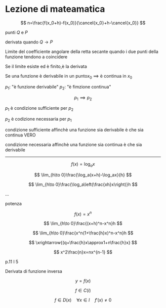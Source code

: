 # Lezione di mateamatica

$$
n=\frac{f(x_0+h)-f(x_0)}{\cancel{x_0}+h-\cancel{x_0}}
$$

punti $Q$ e $P$

derivata 
quando
$Q \to P$


Limite del coefficiente angolare della retta secante quando i due punti della funzione tendono a coincidere

Se il limite esiste ed è finito,è la derivata


Se una funzione è derivabile in un punto$x_0$ $\implies$ è continua in $x_0$


$p_1$: "è funzione derivabile"
$p_2$: "è fimzione continua"

$$
p_1 \implies p_2
$$

$p_1$ è condizione sufficiente per $p_2$

$p_2$ è codizione necessaria per $p_1$


condizione sufficiente affinchè una funzione sia derivabile è che sia continua  VERO

condizione necessaria affinchè una funzione sia continua è che sia derivabile


---


$$
f(x)=\log_ax
$$

$$
\lim_{h\to 0}\frac{\log_a(x+h)-\log_ax}{h}
$$


$$
\lim_{h\to 0}\frac{\log_a\left(\frac{xh}x\right)}h
$$

...

potenza


$$
f(x)=x^n
$$

$$
\lim_{h\to 0}\frac{(x+h)^n-x^n}h
$$

$$
\lim_{h\to 0}\frac{x^n(1+\frac{h}x)^n-x^n}h
$$


$$
\xrightarrow{(q+\frac{h}x\approx1+n\frac{h}x}
$$


$$
x^2\frac{n}x=nx^{n-1}
$$

p.11 l 5




Derivata di funzione inversa


$$
y=f(x)
$$

$$
f\in C(i)
$$

$$
f \in D(x)\quad \forall x \in I\quad f'(x)\neq 0
$$


<!--stackedit_data:
eyJoaXN0b3J5IjpbMTY1MjcwMTExMSw4OTY4NTg2MDcsLTE1NT
E2NTE0MDAsNjE0MDM2MTM4LC0yNjA4OTA5MV19
-->